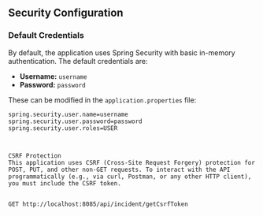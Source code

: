 ## Security Configuration

### Default Credentials
By default, the application uses Spring Security with basic in-memory authentication. The default credentials are:

- **Username:** `username`
- **Password:** `password`

These can be modified in the `application.properties` file:

```properties
spring.security.user.name=username
spring.security.user.password=password
spring.security.user.roles=USER



CSRF Protection
This application uses CSRF (Cross-Site Request Forgery) protection for POST, PUT, and other non-GET requests. To interact with the API programmatically (e.g., via curl, Postman, or any other HTTP client), you must include the CSRF token.


GET http://localhost:8085/api/incident/getCsrfToken
